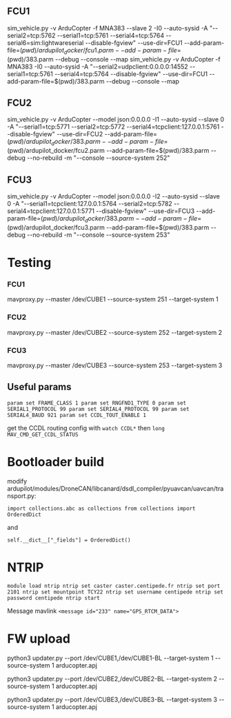 ## FCU1 

sim_vehicle.py -v ArduCopter -f MNA383 --slave 2 -I0 --auto-sysid -A "--serial2=tcp:5762 --serial1=tcp:5761 --serial4=tcp:5764 --serial6=sim:lightwareserial --disable-fgview" --use-dir=FCU1 --add-param-file=$(pwd)/ardupilot_docker/fcu1.parm --add-param-file=$(pwd)/383.parm --debug --console --map
sim_vehicle.py -v ArduCopter -f MNA383 -I0 --auto-sysid -A "--serial2=udpclient:0.0.0.0:14552 --serial1=tcp:5761 --serial4=tcp:5764 --disable-fgview" --use-dir=FCU1 --add-param-file=$(pwd)/383.parm --debug --console --map

## FCU2

sim_vehicle.py -v ArduCopter --model json:0.0.0.0 -I1 --auto-sysid --slave 0 -A "--serial1=tcp:5771 --serial2=tcp:5772 --serial4=tcpclient:127.0.0.1:5761 --disable-fgview" --use-dir=FCU2 --add-param-file=$(pwd)/ardupilot_docker/383.parm --add-param-file=$(pwd)/ardupilot_docker/fcu2.parm --add-param-file=$(pwd)/383.parm --debug --no-rebuild -m "--console --source-system 252"

## FCU3

sim_vehicle.py -v ArduCopter --model json:0.0.0.0 -I2 --auto-sysid --slave 0 -A "--serial1=tcpclient:127.0.0.1:5764 --serial2=tcp:5782 --serial4=tcpclient:127.0.0.1:5771 --disable-fgview" --use-dir=FCU3 --add-param-file=$(pwd)/ardupilot_docker/383.parm --add-param-file=$(pwd)/ardupilot_docker/fcu3.parm --add-param-file=$(pwd)/383.parm --debug --no-rebuild -m "--console --source-system 253"


# Testing 
### FCU1

mavproxy.py --master /dev/CUBE1 --source-system 251 --target-system 1


### FCU2
mavproxy.py --master /dev/CUBE2 --source-system 252 --target-system 2

### FCU3 

mavproxy.py --master /dev/CUBE3 --source-system 253 --target-system 3

## Useful params
`param set FRAME_CLASS 1
param set RNGFND1_TYPE 0
param set SERIAL1_PROTOCOL 99
param set SERIAL4_PROTOCOL 99
param set SERIAL4_BAUD 921
param set CCDL_TOUT_ENABLE 1`


get the CCDL routing config with 
``watch CCDL*``
then
`long MAV_CMD_GET_CCDL_STATUS`

# Bootloader build 

modify ardupilot/modules/DroneCAN/libcanard/dsdl_compiler/pyuavcan/uavcan/transport.py:

`import collections.abc as collections
from collections import OrderedDict`

and 

`self.__dict__["_fields"] = OrderedDict()`


# NTRIP 

`module load ntrip
ntrip set caster caster.centipede.fr
ntrip set port 2101
ntrip set mountpoint TCY22
ntrip set username centipede
ntrip set password centipede
ntrip start`


Message mavlink
``<message id="233" name="GPS_RTCM_DATA">``



# FW upload
python3 updater.py --port /dev/CUBE1,/dev/CUBE1-BL --target-system 1 --source-system 1 arducopter.apj

python3 updater.py --port /dev/CUBE2,/dev/CUBE2-BL --target-system 2 --source-system 1 arducopter.apj

python3 updater.py --port /dev/CUBE3,/dev/CUBE3-BL --target-system 3 --source-system 1 arducopter.apj
